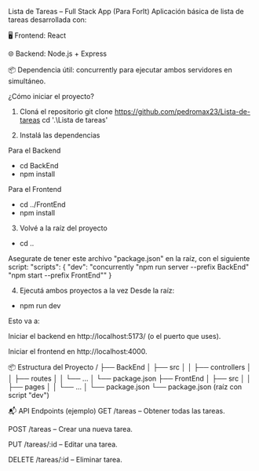Lista de Tareas – Full Stack App (Para ForIt)
Aplicación básica de lista de tareas desarrollada con:

🖥️ Frontend: React

🌐 Backend: Node.js + Express

📦 Dependencia útil: concurrently para ejecutar ambos servidores en simultáneo.

¿Cómo iniciar el proyecto?

1. Cloná el repositorio
git clone https://github.com/pedromax23/Lista-de-tareas
cd '.\Lista de tareas\'


2. Instalá las dependencias

Para el Backend
- cd BackEnd
- npm install

Para el Frontend
- cd ../FrontEnd
- npm install

3. Volvé a la raíz del proyecto

- cd ..

Asegurate de tener este archivo "package.json" en la raíz, con el siguiente script:
"scripts": {
  "dev": "concurrently \"npm run server --prefix BackEnd\" \"npm start --prefix FrontEnd\""
}

4. Ejecutá ambos proyectos a la vez
Desde la raíz:
- npm run dev

Esto va a:

Iniciar el backend en http://localhost:5173/ (o el puerto que uses).

Iniciar el frontend en http://localhost:4000.

📦 Estructura del Proyecto
/
├── BackEnd
│   ├── src
│   │   ├── controllers
│   │   ├── routes
│   │   └── ...
│   └── package.json
├── FrontEnd
│   ├── src
│   │   ├── pages
│   │   └── ...
│   └── package.json
└── package.json (raíz con script "dev")

📬 API Endpoints (ejemplo)
GET /tareas – Obtener todas las tareas.

POST /tareas – Crear una nueva tarea.

PUT /tareas/:id – Editar una tarea.

DELETE /tareas/:id – Eliminar tarea.